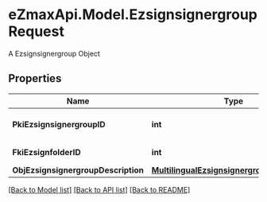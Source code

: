 # eZmaxApi.Model.EzsignsignergroupRequest
A Ezsignsignergroup Object

## Properties

Name | Type | Description | Notes
------------ | ------------- | ------------- | -------------
**PkiEzsignsignergroupID** | **int** | The unique ID of the Ezsignsignergroup | [optional] 
**FkiEzsignfolderID** | **int** | The unique ID of the Ezsignfolder | 
**ObjEzsignsignergroupDescription** | [**MultilingualEzsignsignergroupDescription**](MultilingualEzsignsignergroupDescription.md) |  | 

[[Back to Model list]](../README.md#documentation-for-models) [[Back to API list]](../README.md#documentation-for-api-endpoints) [[Back to README]](../README.md)

